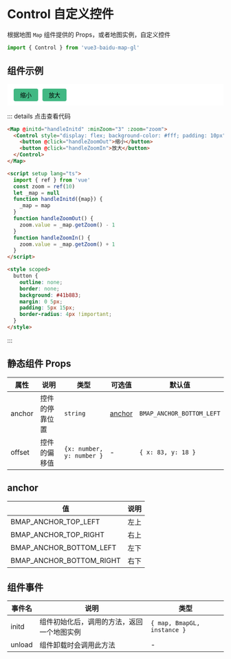 # Control 自定义控件

根据地图 `Map` 组件提供的 Props，或者地图实例，自定义控件

```ts
import { Control } from 'vue3-baidu-map-gl'
```

## 组件示例

<div>
<Map
  @initd="handleInitd"
  :minZoom="3"
  :zoom="zoom"
>
  <Control style="display: flex; background-color: #fff; padding: 10px" :offset="{ x: 0, y: 0 }">
    <button @click="handleZoomOut">缩小</button>
    <button @click="handleZoomIn">放大</button>
  </Control>
</Map>
</div>

<script setup lang="ts">
  import { ref } from 'vue'
  const zoom = ref(10)
  let _map = null
  function handleInitd({map}){
    _map = map
  }
  function handleZoomOut() {
    zoom.value = _map.getZoom() - 1
  }
  function handleZoomIn() {
    zoom.value = _map.getZoom() + 1
  }
</script>

<style scoped>
button{
  outline:none;
  border:none;
  background:#41b883;
  margin:0 5px;
  padding: 5px 15px;
  border-radius: 4px !important;
}
</style>

::: details 点击查看代码

<!-- prettier-ignore -->
```html
<Map @initd="handleInitd" :minZoom="3" :zoom="zoom">
  <Control style="display: flex; background-color: #fff; padding: 10px" :offset="{ x: 0, y: 0 }">
    <button @click="handleZoomOut">缩小</button>
    <button @click="handleZoomIn">放大</button>
  </Control>
</Map>

<script setup lang="ts">
  import { ref } from 'vue'
  const zoom = ref(10)
  let _map = null
  function handleInitd({map}) {
    _map = map
  }
  function handleZoomOut() {
    zoom.value = _map.getZoom() - 1
  }
  function handleZoomIn() {
    zoom.value = _map.getZoom() + 1
  }
</script>

<style scoped>
  button {
    outline: none;
    border: none;
    background: #41b883;
    margin: 0 5px;
    padding: 5px 15px;
    border-radius: 4px !important;
  }
</style>
```

:::

## 静态组件 Props

| 属性   | 说明           | 类型                      | 可选值            | 默认值                    |
| ------ | -------------- | ------------------------- | ----------------- | ------------------------- |
| anchor | 控件的停靠位置 | `string`                  | [anchor](#anchor) | `BMAP_ANCHOR_BOTTOM_LEFT` |
| offset | 控件的偏移值   | `{x: number, y: number }` | -                 | `{ x: 83, y: 18 }`        |

## anchor

| 值                       | 说明 |
| ------------------------ | ---- |
| BMAP_ANCHOR_TOP_LEFT     | 左上 |
| BMAP_ANCHOR_TOP_RIGHT    | 右上 |
| BMAP_ANCHOR_BOTTOM_LEFT  | 左下 |
| BMAP_ANCHOR_BOTTOM_RIGHT | 右下 |

## 组件事件

| 事件名 | 说明                                       | 类型              |
| ------ | ------------------------------------------ | ----------------- |
| initd  | 组件初始化后，调用的方法，返回一个地图实例 | `{ map, BmapGL, instance }` |
| unload | 组件卸载时会调用此方法                     | -                 |
